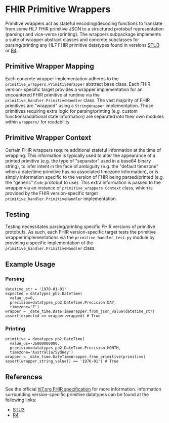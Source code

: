 # FHIR Primitive Wrappers

Primitive wrappers act as stateful encoding/decoding functions to translate from
some HL7 FHIR primitive JSON to a structured protobuf representation (parsing)
and vice-versa (printing). The wrappers subpackage implements a suite of wrapper
abstract classes and concrete subclasses for parsing/printing any HL7 FHIR
primitive datatypes found in versions [STU3](https://www.hl7.org/fhir/STU3/datatypes.html#primitive)
or [R4](https://www.hl7.org/fhir/datatypes.html).

## Primitive Wrapper Mapping

Each concrete wrapper implementation adheres to the
`primitive_wrappers.PrimitiveWrapper` abstract base class. Each FHIR version-
specific target provides a wrapper implementation for an
encountered FHIR primitive at runtime via the
`primitive_handler.PrimitiveHandler` class. The vast majority of FHIR primitives
are "wrapped" using a `StringWrapper` implementation. Those primitives requiring
extra logic for parsing/printing (e.g. custom functions/additional state
information) are separated into their own modules within `wrappers/` for
readability.

## Primitive Wrapper Context

Certain FHIR wrappers require additional stateful information at the time of
wrapping. This information is typically used to alter the appearance of a
printed primitive (e.g. the type of "separator" used in a base64 binary string),
to infer intent in the face of ambiguity (e.g. the "default timezone" when a
date/time primitive has no associated timezone information), or is simply
information specific to the version of FHIR being parsed/printed (e.g. the
"generic" `Code` protobuf to use). This extra information is passed to the
wrapper via an instance of `primitive_wrappers.Context` class, which is provided
by the FHIR version-specific target `primitive_handler.PrimitiveHandler`
implementation.

## Testing

Testing necessitates parsing/printing specific FHIR versions of primitive
protobufs. As such, each FHIR version-specific target tests the
primitive wrapper implementations via the `primitive_handler_test.py` module by
providing a specific implementation of the `primitive_handler.PrimitiveHandler`
class.

## Example Usage

### Parsing

```
datetime_str = '1970-01-01'
expected = datatypes_pb2.DateTime(
  value_us=0,
  precision=datatypes_pb2.DateTime.Precision.DAY,
  timezone='Z')
wrapper = _date_time.DateTimeWrapper.from_json_value(datetime_str)
assert(expected == wrapper.wrapped) # True
```

### Printing

```
primitive = datatypes_pb2.DateTime(
  value_us=-36000000000,
  precision=datatypes_pb2.DateTime.Precision.MONTH,
  timezone='Australia/Sydney')
wrapper = _date_time.DateTimeWrapper.from_primitive(primitive)
assert(wrapper.string_value() == '1970-01') # True
```

## References

See the official [hl7.org FHIR specification](https://www.hl7.org/fhir/) for
more information.  Information surrounding version-specific primitive datatypes
can be found at the following links:

* [STU3](https://www.hl7.org/fhir/STU3/datatypes.html)
* [R4](https://www.hl7.org/fhir/datatypes.html)
